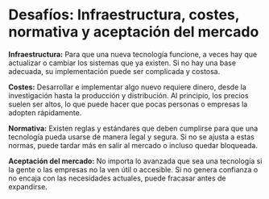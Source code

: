 # Desafíos: Infraestructura, costes, normativa y aceptación del mercado

**Infraestructura:** Para que una nueva tecnología funcione, a veces hay que actualizar o cambiar los sistemas que ya existen. Si no hay una base adecuada, su implementación puede ser complicada y costosa.

**Costes:** Desarrollar e implementar algo nuevo requiere dinero, desde la investigación hasta la producción y distribución. Al principio, los precios suelen ser altos, lo que puede hacer que pocas personas o empresas la adopten rápidamente.

**Normativa:** Existen reglas y estándares que deben cumplirse para que una tecnología pueda usarse de manera legal y segura. Si no se ajusta a estas normas, puede tardar más en salir al mercado o incluso quedar bloqueada.

**Aceptación del mercado:** No importa lo avanzada que sea una tecnología si la gente o las empresas no la ven útil o accesible. Si no genera confianza o no encaja con las necesidades actuales, puede fracasar antes de expandirse.

